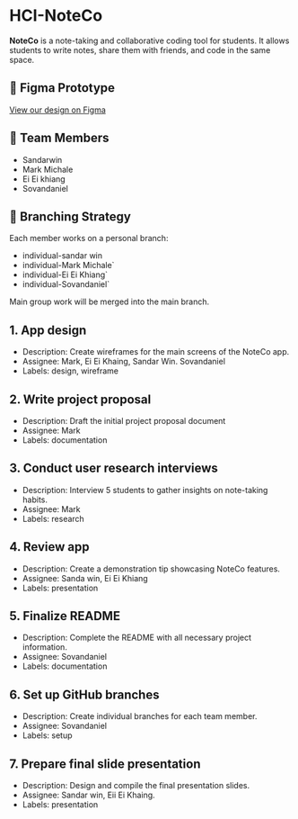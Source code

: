 # HCI-NoteCo

**NoteCo** is a note-taking and collaborative coding tool for students. It allows students to write notes, share them with friends, and code in the same space.

## 🔗 Figma Prototype
[View our design on Figma](https://www.figma.com/design/225uRT9C69GkGQQuLzVAyT/NoteCO?node-id=0-1&t=r70CklBSZJbbF0dG-1)

## 👥 Team Members

- Sandarwin
- Mark Michale
- Ei Ei khiang
- Sovandaniel

## 🔀 Branching Strategy

Each member works on a personal branch:
- individual-sandar win
- individual-Mark Michale`
- individual-Ei Ei Khiang`
- individual-Sovandaniel`

Main group work will be merged into the main branch.

## 1. App design
- Description: Create wireframes for the main screens of the NoteCo app.
- Assignee: Mark, Ei Ei Khaing, Sandar Win. Sovandaniel
- Labels: design, wireframe
## 2. Write project proposal
- Description: Draft the initial project proposal document
- Assignee: Mark
- Labels: documentation
## 3. Conduct user research interviews
- Description: Interview 5 students to gather insights on note-taking habits.
- Assignee: Mark
- Labels: research

## 4. Review app
- Description: Create a demonstration tip showcasing NoteCo features.
- Assignee: Sanda win, Ei Ei Khiang
- Labels: presentation

## 5. Finalize README
- Description: Complete the README with all necessary project information.
- Assignee: Sovandaniel
- Labels: documentation

## 6. Set up GitHub branches
- Description: Create individual branches for each team member.
- Assignee: Sovandaniel
- Labels: setup
   
## 7. Prepare final slide presentation
- Description: Design and compile the final presentation slides.
- Assignee: Sandar win, Eii Ei Khaing.
- Labels: presentation

